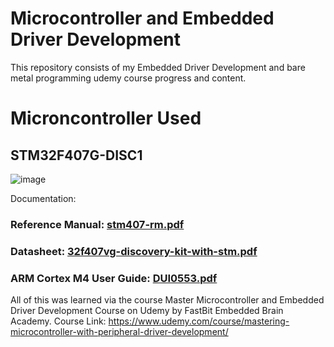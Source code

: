 # Microcontroller and Embedded Driver Development
This repository consists of my Embedded Driver Development and bare metal programming udemy course progress and content.

# Microncontroller Used
## STM32F407G-DISC1
![image](https://github.com/rohansrinivasan/bare-metal-programming/assets/102278418/5d29cdc4-291a-4e73-ac29-d15519e94710)

Documentation:
### Reference Manual: [stm407-rm.pdf](https://github.com/rohansrinivasan/bare-metal-programming/files/11949697/stm407-rm.pdf)
### Datasheet: [32f407vg-discovery-kit-with-stm.pdf](https://github.com/rohansrinivasan/bare-metal-programming/files/11949723/32f407vg-discovery-kit-with-stm.pdf)
### ARM Cortex M4 User Guide: [DUI0553.pdf](https://github.com/rohansrinivasan/bare-metal-programming/files/11949714/DUI0553.pdf)

All of this was learned via the course Master Microcontroller and Embedded Driver Development Course on Udemy by FastBit Embedded Brain Academy.
Course Link: https://www.udemy.com/course/mastering-microcontroller-with-peripheral-driver-development/
